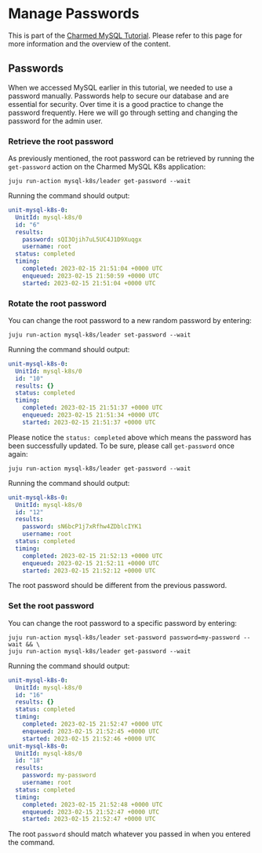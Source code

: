 # Manage Passwords

This is part of the [Charmed MySQL Tutorial](/t/charmed-mysql-k8s-tutorial-overview/9677). Please refer to this page for more information and the overview of the content.

## Passwords
When we accessed MySQL earlier in this tutorial, we needed to use a password manually. Passwords help to secure our database and are essential for security. Over time it is a good practice to change the password frequently. Here we will go through setting and changing the password for the admin user.

### Retrieve the root password
As previously mentioned, the root password can be retrieved by running the `get-password` action on the Charmed MySQL K8s application:
```shell
juju run-action mysql-k8s/leader get-password --wait
```
Running the command should output:
```yaml
unit-mysql-k8s-0:
  UnitId: mysql-k8s/0
  id: "6"
  results:
    password: sQI3Ojih7uL5UC4J1D9Xuqgx
    username: root
  status: completed
  timing:
    completed: 2023-02-15 21:51:04 +0000 UTC
    enqueued: 2023-02-15 21:50:59 +0000 UTC
    started: 2023-02-15 21:51:04 +0000 UTC
```

### Rotate the root password
You can change the root password to a new random password by entering:
```shell
juju run-action mysql-k8s/leader set-password --wait
```
Running the command should output:
```yaml
unit-mysql-k8s-0:
  UnitId: mysql-k8s/0
  id: "10"
  results: {}
  status: completed
  timing:
    completed: 2023-02-15 21:51:37 +0000 UTC
    enqueued: 2023-02-15 21:51:34 +0000 UTC
    started: 2023-02-15 21:51:37 +0000 UTC
```
Please notice the `status: completed` above which means the password has been successfully updated. To be sure, please call `get-password` once again:
```shell
juju run-action mysql-k8s/leader get-password --wait
```
Running the command should output:
```yaml
unit-mysql-k8s-0:
  UnitId: mysql-k8s/0
  id: "12"
  results:
    password: sN6bcP1j7xRfhw4ZDblcIYK1
    username: root
  status: completed
  timing:
    completed: 2023-02-15 21:52:13 +0000 UTC
    enqueued: 2023-02-15 21:52:11 +0000 UTC
    started: 2023-02-15 21:52:12 +0000 UTC

```
The root password should be different from the previous password.

### Set the root password
You can change the root password to a specific password by entering:
```shell
juju run-action mysql-k8s/leader set-password password=my-password --wait && \
juju run-action mysql-k8s/leader get-password --wait
```
Running the command should output:
```yaml
unit-mysql-k8s-0:
  UnitId: mysql-k8s/0
  id: "16"
  results: {}
  status: completed
  timing:
    completed: 2023-02-15 21:52:47 +0000 UTC
    enqueued: 2023-02-15 21:52:45 +0000 UTC
    started: 2023-02-15 21:52:46 +0000 UTC
unit-mysql-k8s-0:
  UnitId: mysql-k8s/0
  id: "18"
  results:
    password: my-password
    username: root
  status: completed
  timing:
    completed: 2023-02-15 21:52:48 +0000 UTC
    enqueued: 2023-02-15 21:52:47 +0000 UTC
    started: 2023-02-15 21:52:47 +0000 UTC
```
The root `password` should match whatever you passed in when you entered the command.